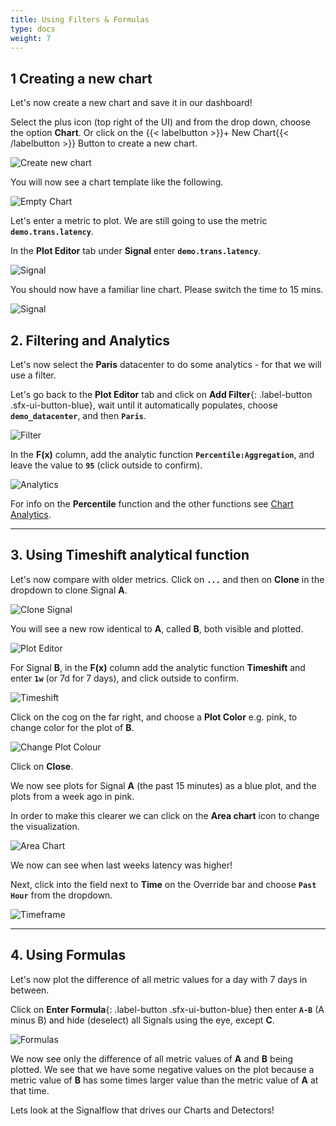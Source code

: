 ```yaml
---
title: Using Filters & Formulas
type: docs
weight: 7
---
```


## 1 Creating a new chart

Let's now create a new chart and save it in our dashboard!

Select the plus icon (top right of the UI) and from the drop down, choose the option **Chart**.
Or click on the {{< labelbutton  >}}+ New Chart{{< /labelbutton >}} Button to create a new chart.

![Create new chart](/images/dashboards/M-Filter-0.png)

You will now see a chart template like the following.

![Empty Chart](/images/dashboards/M-Editing-6.png)

Let's enter a metric to plot. We are still going to use the metric **`demo.trans.latency`**.

In the **Plot Editor** tab under **Signal** enter **`demo.trans.latency`**.

![Signal](/images/dashboards/plot-editor.png)

You should now have a familiar line chart. Please switch the time to 15 mins.

![Signal](/images/dashboards/M-Filter-10.png)

## 2. Filtering and Analytics

Let's now select the **Paris** datacenter to do some analytics - for that we will use a filter.

Let's go back to the **Plot Editor** tab and click on **Add Filter**{: .label-button .sfx-ui-button-blue}, wait until it automatically populates, choose **`demo_datacenter`**, and then **`Paris`**.

![Filter](/images/dashboards/M-Filter-1.png)

In the **F(x)** column, add the analytic function **`Percentile:Aggregation`**, and leave the value to **`95`** (click outside to confirm).

![Analytics](/images/dashboards/M-Filter-2.png)

For info on the **Percentile** function and the other functions see [Chart Analytics](https://docs.splunk.com/Observability/data-visualization/charts/gain-insights-through-chart-analytics.html#gain-insights-through-chart-analytics).

---

## 3. Using Timeshift analytical function

Let's now compare with older metrics. Click on **`...`** and then on **Clone** in the dropdown to clone Signal **A**.

![Clone Signal](/images/dashboards/M-Filter-3.png)

You will see a new row identical to **A**, called **B**, both visible and plotted.

![Plot Editor](/images/dashboards/M-Filter-4.png)

For Signal **B**, in the **F(x)** column add the analytic function **Timeshift** and enter **`1w`** (or 7d for 7 days), and click outside to confirm.

![Timeshift](/images/dashboards/M-Filter-5.png)

Click on the cog on the far right, and choose a **Plot Color** e.g. pink, to change color for the plot of **B**.

![Change Plot Colour](/images/dashboards/M-Filter-6.png)

Click on **Close**.

We now see plots for Signal **A** (the past 15 minutes) as a blue plot, and the plots from a week ago in pink.

In order to make this clearer we can click on the **Area chart** icon to change the visualization.

![Area Chart](/images/dashboards/M-Filter-8.png)

We now can see when last weeks latency was higher!

Next, click into the field next to **Time** on the Override bar and choose **`Past Hour`** from the dropdown.

![Timeframe](/images/dashboards/M-Filter-9.png)

---

## 4. Using Formulas

Let's now plot the difference of all metric values for a day with 7 days in between.

Click on **Enter Formula**{: .label-button .sfx-ui-button-blue} then enter **`A-B`** (A minus B) and hide (deselect) all Signals using the eye, except **C**.

![Formulas](/images/dashboards/M-Filter-11.png)

We now see only the difference of all metric values of **A** and **B** being plotted. We see that we have some negative values on the plot because a metric value of **B** has some times larger value than the metric value of **A** at that time.

Lets look at the Signalflow that drives our Charts and Detectors!
